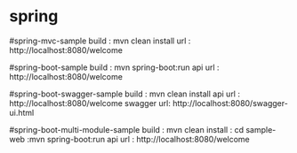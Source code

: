 # spring

#spring-mvc-sample
  build : mvn clean install
  url   : http://localhost:8080/welcome
  
#spring-boot-sample
  build     : mvn spring-boot:run
  api url   : http://localhost:8080/welcome
  
#spring-boot-swagger-sample
  build     : mvn clean install
  api url   : http://localhost:8080/welcome
  swagger url: http://localhost:8080/swagger-ui.html
  
#spring-boot-multi-module-sample
  build     : mvn clean install
            : cd sample-web
            :mvn spring-boot:run
  api url   : http://localhost:8080/welcome  
  

